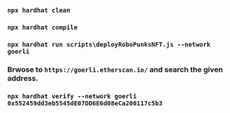 ### `npx hardhat clean`

### `npx hardhat compile`

### `npx hardhat run scripts\deployRoboPunksNFT.js --network goerli`

### Brwose to `https://goerli.etherscan.io/` and search the given address.

### `npx hardhat verify --network goerli 0x552459dd3eb5545dE07DD6E6d08eCa200117c5b3`
